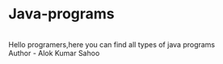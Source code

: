 # Java-programs
<br>
Hello programers,here you can find all types of java programs
<br>
Author - Alok Kumar Sahoo
